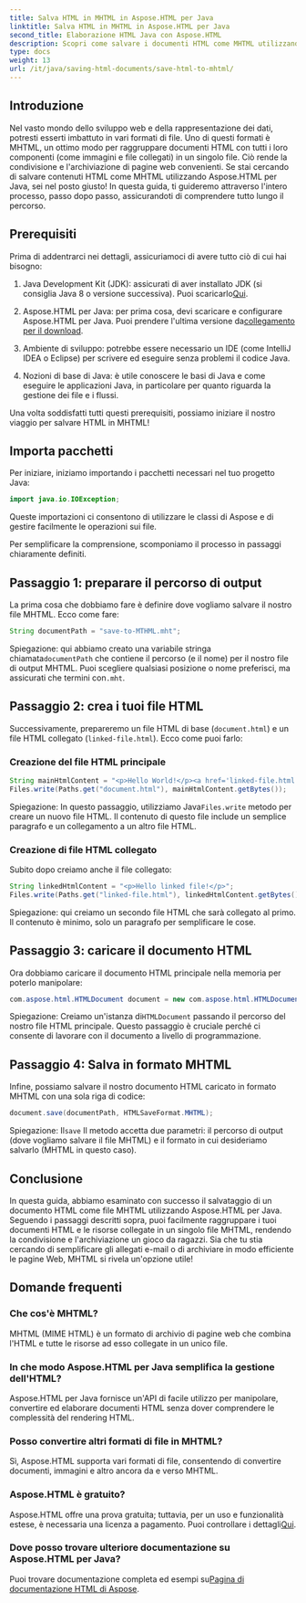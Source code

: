 ```yaml
---
title: Salva HTML in MHTML in Aspose.HTML per Java
linktitle: Salva HTML in MHTML in Aspose.HTML per Java
second_title: Elaborazione HTML Java con Aspose.HTML
description: Scopri come salvare i documenti HTML come MHTML utilizzando Aspose.HTML per Java con questa guida dettagliata, completa di esempi di codice e suggerimenti pratici.
type: docs
weight: 13
url: /it/java/saving-html-documents/save-html-to-mhtml/
---
```

## Introduzione
Nel vasto mondo dello sviluppo web e della rappresentazione dei dati, potresti esserti imbattuto in vari formati di file. Uno di questi formati è MHTML, un ottimo modo per raggruppare documenti HTML con tutti i loro componenti (come immagini e file collegati) in un singolo file. Ciò rende la condivisione e l'archiviazione di pagine web convenienti. Se stai cercando di salvare contenuti HTML come MHTML utilizzando Aspose.HTML per Java, sei nel posto giusto! In questa guida, ti guideremo attraverso l'intero processo, passo dopo passo, assicurandoti di comprendere tutto lungo il percorso.

## Prerequisiti

Prima di addentrarci nei dettagli, assicuriamoci di avere tutto ciò di cui hai bisogno:

1. Java Development Kit (JDK): assicurati di aver installato JDK (si consiglia Java 8 o versione successiva). Puoi scaricarlo[Qui](https://www.oracle.com/java/technologies/javase/javase-jdk8-downloads.html).
  
2.  Aspose.HTML per Java: per prima cosa, devi scaricare e configurare Aspose.HTML per Java. Puoi prendere l'ultima versione da[collegamento per il download](https://releases.aspose.com/html/java/).

3. Ambiente di sviluppo: potrebbe essere necessario un IDE (come IntelliJ IDEA o Eclipse) per scrivere ed eseguire senza problemi il codice Java.

4. Nozioni di base di Java: è utile conoscere le basi di Java e come eseguire le applicazioni Java, in particolare per quanto riguarda la gestione dei file e i flussi.

Una volta soddisfatti tutti questi prerequisiti, possiamo iniziare il nostro viaggio per salvare HTML in MHTML!

## Importa pacchetti

Per iniziare, iniziamo importando i pacchetti necessari nel tuo progetto Java:

```java
import java.io.IOException;
```

Queste importazioni ci consentono di utilizzare le classi di Aspose e di gestire facilmente le operazioni sui file. 

Per semplificare la comprensione, scomponiamo il processo in passaggi chiaramente definiti.

## Passaggio 1: preparare il percorso di output

La prima cosa che dobbiamo fare è definire dove vogliamo salvare il nostro file MHTML. Ecco come fare:

```java
String documentPath = "save-to-MTHML.mht";
```

 Spiegazione: qui abbiamo creato una variabile stringa chiamata`documentPath` che contiene il percorso (e il nome) per il nostro file di output MHTML. Puoi scegliere qualsiasi posizione o nome preferisci, ma assicurati che termini con`.mht`.

## Passaggio 2: crea i tuoi file HTML

Successivamente, prepareremo un file HTML di base (`document.html`) e un file HTML collegato (`linked-file.html`). Ecco come puoi farlo:

### Creazione del file HTML principale

```java
String mainHtmlContent = "<p>Hello World!</p><a href='linked-file.html'>linked file</a>";
Files.write(Paths.get("document.html"), mainHtmlContent.getBytes());
```

 Spiegazione: In questo passaggio, utilizziamo Java`Files.write` metodo per creare un nuovo file HTML. Il contenuto di questo file include un semplice paragrafo e un collegamento a un altro file HTML.

### Creazione di file HTML collegato 

Subito dopo creiamo anche il file collegato:

```java
String linkedHtmlContent = "<p>Hello linked file!</p>";
Files.write(Paths.get("linked-file.html"), linkedHtmlContent.getBytes());
```

Spiegazione: qui creiamo un secondo file HTML che sarà collegato al primo. Il contenuto è minimo, solo un paragrafo per semplificare le cose.

## Passaggio 3: caricare il documento HTML

Ora dobbiamo caricare il documento HTML principale nella memoria per poterlo manipolare:

```java
com.aspose.html.HTMLDocument document = new com.aspose.html.HTMLDocument("document.html");
```

 Spiegazione: Creiamo un'istanza di`HTMLDocument` passando il percorso del nostro file HTML principale. Questo passaggio è cruciale perché ci consente di lavorare con il documento a livello di programmazione.

## Passaggio 4: Salva in formato MHTML

Infine, possiamo salvare il nostro documento HTML caricato in formato MHTML con una sola riga di codice:

```java
document.save(documentPath, HTMLSaveFormat.MHTML);
```

 Spiegazione: Il`save` Il metodo accetta due parametri: il percorso di output (dove vogliamo salvare il file MHTML) e il formato in cui desideriamo salvarlo (MHTML in questo caso). 

## Conclusione
In questa guida, abbiamo esaminato con successo il salvataggio di un documento HTML come file MHTML utilizzando Aspose.HTML per Java. Seguendo i passaggi descritti sopra, puoi facilmente raggruppare i tuoi documenti HTML e le risorse collegate in un singolo file MHTML, rendendo la condivisione e l'archiviazione un gioco da ragazzi. Sia che tu stia cercando di semplificare gli allegati e-mail o di archiviare in modo efficiente le pagine Web, MHTML si rivela un'opzione utile!

## Domande frequenti

### Che cos'è MHTML?
MHTML (MIME HTML) è un formato di archivio di pagine web che combina l'HTML e tutte le risorse ad esso collegate in un unico file.

### In che modo Aspose.HTML per Java semplifica la gestione dell'HTML?
Aspose.HTML per Java fornisce un'API di facile utilizzo per manipolare, convertire ed elaborare documenti HTML senza dover comprendere le complessità del rendering HTML.

### Posso convertire altri formati di file in MHTML?
Sì, Aspose.HTML supporta vari formati di file, consentendo di convertire documenti, immagini e altro ancora da e verso MHTML.

### Aspose.HTML è gratuito?
 Aspose.HTML offre una prova gratuita; tuttavia, per un uso e funzionalità estese, è necessaria una licenza a pagamento. Puoi controllare i dettagli[Qui](https://purchase.aspose.com/buy).

### Dove posso trovare ulteriore documentazione su Aspose.HTML per Java?
 Puoi trovare documentazione completa ed esempi su[Pagina di documentazione HTML di Aspose](https://reference.aspose.com/html/java/).